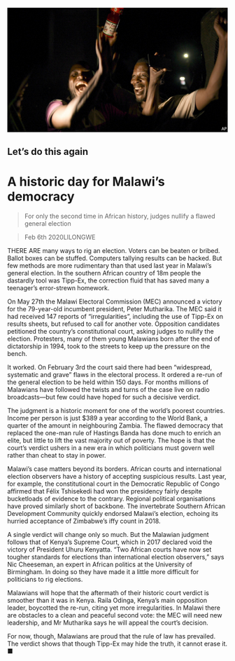![](./images/20200208_MAP502_0.jpg)

## Let’s do this again

# A historic day for Malawi’s democracy

> For only the second time in African history, judges nullify a flawed general election

> Feb 6th 2020LILONGWE

THERE ARE many ways to rig an election. Voters can be beaten or bribed. Ballot boxes can be stuffed. Computers tallying results can be hacked. But few methods are more rudimentary than that used last year in Malawi’s general election. In the southern African country of 18m people the dastardly tool was Tipp-Ex, the correction fluid that has saved many a teenager’s error-strewn homework.

On May 27th the Malawi Electoral Commission (MEC) announced a victory for the 79-year-old incumbent president, Peter Mutharika. The MEC said it had received 147 reports of “irregularities”, including the use of Tipp-Ex on results sheets, but refused to call for another vote. Opposition candidates petitioned the country’s constitutional court, asking judges to nullify the election. Protesters, many of them young Malawians born after the end of dictatorship in 1994, took to the streets to keep up the pressure on the bench.

It worked. On February 3rd the court said there had been “widespread, systematic and grave” flaws in the electoral process. It ordered a re-run of the general election to be held within 150 days. For months millions of Malawians have followed the twists and turns of the case live on radio broadcasts—but few could have hoped for such a decisive verdict.

The judgment is a historic moment for one of the world’s poorest countries. Income per person is just $389 a year according to the World Bank, a quarter of the amount in neighbouring Zambia. The flawed democracy that replaced the one-man rule of Hastings Banda has done much to enrich an elite, but little to lift the vast majority out of poverty. The hope is that the court’s verdict ushers in a new era in which politicians must govern well rather than cheat to stay in power.

Malawi’s case matters beyond its borders. African courts and international election observers have a history of accepting suspicious results. Last year, for example, the constitutional court in the Democratic Republic of Congo affirmed that Félix Tshisekedi had won the presidency fairly despite bucketloads of evidence to the contrary. Regional political organisations have proved similarly short of backbone. The invertebrate Southern African Development Community quickly endorsed Malawi’s election, echoing its hurried acceptance of Zimbabwe’s iffy count in 2018.

A single verdict will change only so much. But the Malawian judgment follows that of Kenya’s Supreme Court, which in 2017 declared void the victory of President Uhuru Kenyatta. “Two African courts have now set tougher standards for elections than international election observers,” says Nic Cheeseman, an expert in African politics at the University of Birmingham. In doing so they have made it a little more difficult for politicians to rig elections.

Malawians will hope that the aftermath of their historic court verdict is smoother than it was in Kenya. Raila Odinga, Kenya’s main opposition leader, boycotted the re-run, citing yet more irregularities. In Malawi there are obstacles to a clean and peaceful second vote: the MEC will need new leadership, and Mr Mutharika says he will appeal the court’s decision.

For now, though, Malawians are proud that the rule of law has prevailed. The verdict shows that though Tipp-Ex may hide the truth, it cannot erase it. ■